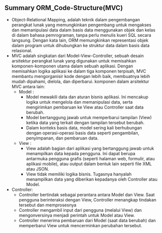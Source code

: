 ## Summary ORM_Code-Structure(MVC)

- Object-Relational Mapping, adalah teknik dalam pengembangan perangkat lunak yang memungkinkan pengembang untuk mengakses dan memanipulasi data dalam basis data menggunakan objek dan kelas di dalam bahasa pemrograman, tanpa perlu menulis kueri SQL secara langsung. Dengan kata lain, ORM memungkinkan representasi objek dalam program untuk dihubungkan ke struktur data dalam basis data relasional.
- MVC adalah singkatan dari Model-View-Controller, sebuah desain arsitektur perangkat lunak yang digunakan untuk memisahkan komponen-komponen utama dalam sebuah aplikasi. Dengan memisahkan logika aplikasi ke dalam tiga komponen terpisah, MVC membantu mengorganisir kode dengan lebih baik, membuatnya lebih mudah dipahami, dielola, dan diperbarui. komponen dalam arsitektur MVC antara lain:
   - Model :
      - Model mewakili data dan aturan bisnis aplikasi. Ini mencakup logika untuk mengelola dan memanipulasi data, serta mengirimkan pembaruan ke View atau Controller saat data berubah.
      - Model bertanggung jawab untuk memperbarui tampilan (View) ketika data yang terkait dengan tampilan tersebut berubah.
      - Dalam konteks basis data, model sering kali berhubungan dengan operasi-operasi basis data seperti pengambilan, penyimpanan, dan pembaruan data.
  - View :
      - View adalah bagian dari aplikasi yang bertanggung jawab untuk menampilkan data kepada pengguna. Ini dapat berupa antarmuka pengguna grafis (seperti halaman web, formulir, atau aplikasi mobile), atau output dalam bentuk lain seperti file XML atau JSON.
      - View tidak memiliki logika bisnis. Tugasnya hanyalah menampilkan data yang diberikan kepadanya oleh Controller atau Model.
 - Controller:
      - Controller bertindak sebagai perantara antara Model dan View. Saat pengguna berinteraksi dengan View, Controller menangkap tindakan tersebut dan memprosesnya
      - Controller mengambil input dari pengguna (melalui View) dan mengonversinya menjadi perintah untuk Model atau View.
      - Controller menerima pembaruan dari Model (saat data berubah) dan memperbarui View untuk mencerminkan perubahan tersebut.
